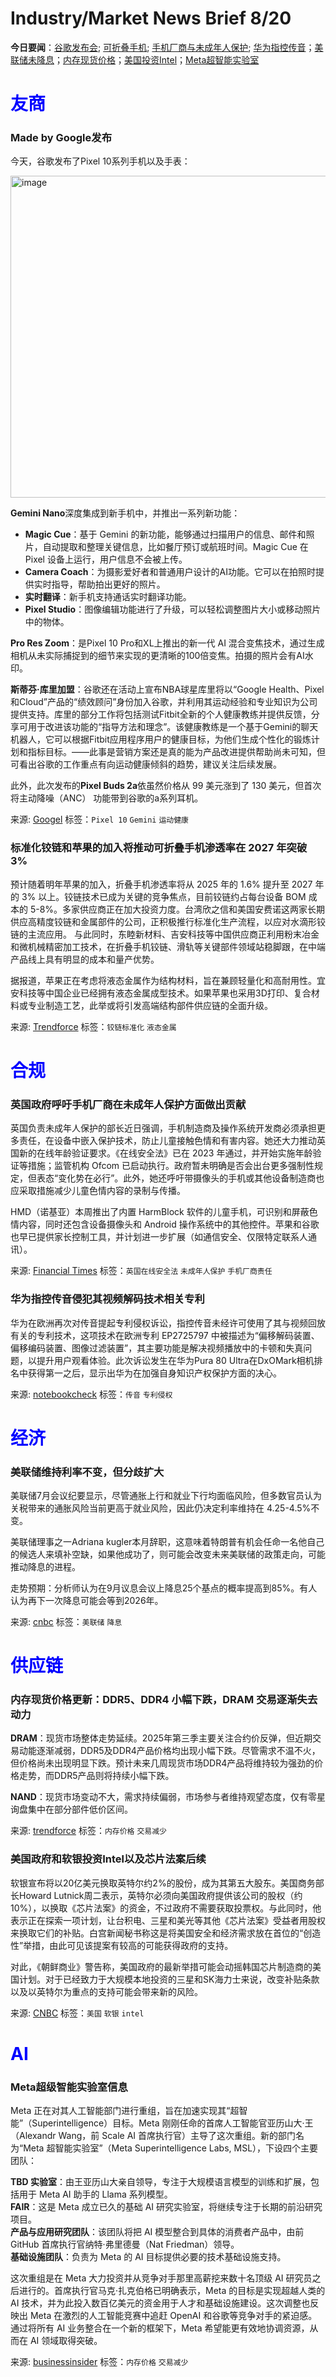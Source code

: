 # Industry/Market News Brief 8/20

**今日要闻**：[谷歌发布会](#1); [可折叠手机](#2); [手机厂商与未成年人保护](#3); [华为指控传音](#4)；[美联储未降息](#5)；[内存现货价格](#6)；[美国投资Intel](#7)；[Meta超智能实验室](#8)

# <span style="color:blue;">友商</span>

<a name="1"></a>

### Made by Google发布

今天，谷歌发布了Pixel 10系列手机以及手表：

<img width="846" height="515" alt="image" src="https://github.com/user-attachments/assets/1b6745f7-8681-4d1d-834f-490dd67792ac" />

**Gemini Nano**深度集成到新手机中，并推出一系列新功能：
- **Magic Cue**：基于 Gemini 的新功能，能够通过扫描用户的信息、邮件和照片，自动提取和整理关键信息，比如餐厅预订或航班时间。Magic Cue 在 Pixel 设备上运行，用户信息不会被上传。  
- **Camera Coach**：为摄影爱好者和普通用户设计的AI功能。它可以在拍照时提供实时指导，帮助拍出更好的照片。  
- **实时翻译**：新手机支持通话实时翻译功能。  
- **Pixel Studio**：图像编辑功能进行了升级，可以轻松调整图片大小或移动照片中的物体。

**Pro Res Zoom**：是Pixel 10 Pro和XL上推出的新一代 AI 混合变焦技术，通过生成相机从未实际捕捉到的细节来实现的更清晰的100倍变焦。拍摄的照片会有AI水印。
          
**斯蒂芬·库里加盟**：谷歌还在活动上宣布NBA球星库里将以“Google Health、Pixel和Cloud”产品的“绩效顾问”身份加入谷歌，并利用其运动经验和专业知识为公司提供支持。库里的部分工作将包括测试Fitbit全新的个人健康教练并提供反馈，分享可用于改进该功能的“指导方法和理念”。该健康教练是一个基于Gemini的聊天机器人，它可以根据Fitbit应用程序用户的健康目标，为他们生成个性化的锻炼计划和指标目标。——此事是营销方案还是真的能为产品改进提供帮助尚未可知，但可看出谷歌的工作重点有向运动健康倾斜的趋势，建议关注后续发展。

此外，此次发布的**Pixel Buds 2a**依虽然价格从 99 美元涨到了 130 美元，但首次将主动降噪（ANC） 功能带到谷歌的a系列耳机。

来源: [Googel](https://store.google.com/category/phones?hl=en-US)
标签：`Pixel 10` `Gemini` `运动健康` 

<a name="2"></a>

### 标准化铰链和苹果的加入将推动可折叠手机渗透率在 2027 年突破 3%

预计随着明年苹果的加入，折叠手机渗透率将从 2025 年的 1.6% 提升至 2027 年的 3% 以上。铰链技术已成为关键的竞争焦点，目前铰链约占每台设备 BOM 成本的 5-8%。多家供应商正在加大投资力度。台湾欣之信和美国安费诺这两家长期供应高精度铰链和金属部件的公司，正积极推行标准化生产流程，以应对水滴形铰链的主流应用。 与此同时，东睦新材料、吉安科技等中国供应商正利用粉末冶金和微机械精密加工技术，在折叠手机铰链、滑轨等关键部件领域站稳脚跟，在中端产品线上具有明显的成本和量产优势。

据报道，苹果正在考虑将液态金属作为结构材料，旨在兼顾轻量化和高耐用性。宜安科技等中国企业已经拥有液态金属成型技术。如果苹果也采用3D打印、复合材料或专业制造工艺，此举或将引发高端结构部件供应链的全面升级。

来源: [Trendforce](https://www.trendforce.com/presscenter/news/20250819-12679.html)
标签：`铰链标准化` `液态金属` 

# <span style="color:blue;">合规</span>

<a name="3"></a>

### 英国政府呼吁手机厂商在未成年人保护方面做出贡献

英国负责未成年人保护的部长近日强调，手机制造商及操作系统开发商必须承担更多责任，在设备中嵌入保护技术，防止儿童接触色情和有害内容。她还大力推动英国新的在线年龄验证要求。《在线安全法》已在 2023 年通过，并开始实施年龄验证等措施；监管机构 Ofcom 已启动执行。政府暂未明确是否会出台更多强制性规定，但表态“变化势在必行”。此外，她还呼吁带摄像头的手机或其他设备制造商也应采取措施减少儿童色情内容的录制与传播。

HMD（诺基亚）本周推出了内置 HarmBlock 软件的儿童手机，可识别和屏蔽色情内容，同时还包含设备摄像头和 Android 操作系统中的其他控件。苹果和谷歌也早已提供家长控制工具，并计划进一步扩展（如通信安全、仅限特定联系人通讯）。

来源: [Financial Times](https://www.ft.com/content/6abfd672-607b-4e38-ab07-00057d5aebeb)
标签：`英国在线安全法` `未成年人保护` `手机厂商责任` 


<a name="4"></a>

### 华为指控传音侵犯其视频解码技术相关专利

华为在欧洲再次对传音提起专利侵权诉讼，指控传音未经许可使用了其与视频回放有关的专利技术，这项技术在欧洲专利 EP2725797 中被描述为“偏移解码装置、偏移编码装置、图像过滤装置”，其主要功能是解决视频播放中的卡顿和失真问题，以提升用户观看体验。此次诉讼发生在华为Pura 80 Ultra在DxOMark相机排名中获得第一之后，显示出华为在加强自身知识产权保护方面的决心。

来源: [notebookcheck](https://www.notebookcheck.net/Huawei-accuses-Transsion-of-tech-theft-in-patent-court.1089302.0.html)
标签：`传音` `专利侵权` 

# <span style="color:blue;">经济</span>

<a name="5"></a>

### 美联储维持利率不变，但分歧扩大

美联储7月会议纪要显示，尽管通胀上行和就业下行均面临风险，但多数官员认为关税带来的通胀风险当前更高于就业风险，因此仍决定利率维持在 4.25-4.5%不变。

美联储理事之一Adriana kugler本月辞职，这意味着特朗普有机会任命一名他自己的候选人来填补空缺，如果他成功了，则可能会改变未来美联储的政策走向，可能推动降息的进程。

走势预期：分析师认为在9月议息会议上降息25个基点的概率提高到85%。有人认为再下一次降息可能会等到2026年。

来源: [cnbc](https://www.cnbc.com/2025/08/20/fed-minutes-august-2025.html)
标签：`美联储` `降息` 

# <span style="color:blue;">供应链</span>

<a name="6"></a>

### 内存现货价格更新：DDR5、DDR4 小幅下跌，DRAM 交易逐渐失去动力

**DRAM**：现货市场整体走势延续。2025年第三季主要关注合约价反弹，但近期交易动能逐渐减弱，DDR5及DDR4产品价格均出现小幅下跌。尽管需求不温不火，但价格尚未出现明显下跌。预计未来几周现货市场DDR4产品将维持较为强劲的价格走势，而DDR5产品则将持续小幅下跌。

**NAND**：现货市场变动不大，需求持续偏弱，市场参与者维持观望态度，仅有零星询盘集中在部分部件低价区间。

来源: [trendforce](https://www.trendforce.com/news/2025/08/20/insights-memory-spot-price-update-dram-trading-gradually-loses-steam-as-ddr5-ddr4-drop-slightly/)
标签：`内存价格` `交易减少` 

<a name="7"></a>

### 美国政府和软银投资Intel以及芯片法案后续

软银宣布将以20亿美元换取英特尔约2%的股份，成为其第五大股东。美国商务部长Howard Lutnick周二表示，英特尔必须向美国政府提供该公司的股权（约10%），以换取《芯片法案》的资金，不过政府不需要获取投票权。与此同时，他表示正在探索一项计划，让台积电、三星和美光等其他《芯片法案》受益者用股权来换取它们的补贴。白宫新闻秘书称这是将美国安全和经济需求放在首位的“创造性”举措，由此可见该提案有较高的可能获得政府的支持。

对此，《朝鲜商业》警告称，美国政府的最新举措可能会动摇韩国芯片制造商的美国计划。对于已经致力于大规模本地投资的三星和SK海力士来说，改变补贴条款以及以英特尔为重点的支持可能会带来新的风险。

来源: [CNBC](https://www.cnbc.com/2025/08/19/lutnick-intel-stock-chips-trump.html)
标签：`美国` `软银` `intel` 

# <span style="color:blue;">AI</span>

<a name="8"></a>

### Meta超级智能实验室信息

Meta 正在对其人工智能部门进行重组，旨在加速实现其“超智能”（Superintelligence）目标。Meta 刚刚任命的首席人工智能官亚历山大·王（Alexandr Wang，前 Scale AI 首席执行官）主导了这次重组。新的部门名为“Meta 超智能实验室”（Meta Superintelligence Labs, MSL），下设四个主要团队：

**TBD 实验室**：由王亚历山大亲自领导，专注于大规模语言模型的训练和扩展，包括用于 Meta AI 助手的 Llama 系列模型。  
**FAIR**：这是 Meta 成立已久的基础 AI 研究实验室，将继续专注于长期的前沿研究项目。  
**产品与应用研究团队**：该团队将把 AI 模型整合到具体的消费者产品中，由前 GitHub 首席执行官纳特·弗里德曼（Nat Friedman）领导。  
**基础设施团队**：负责为 Meta 的 AI 目标提供必要的技术基础设施支持。

这次重组是在 Meta 大力投资并从竞争对手那里高薪挖来数十名顶级 AI 研究员之后进行的。首席执行官马克·扎克伯格已明确表示，Meta 的目标是实现超越人类的 AI 技术，并为此投入数百亿美元的资金用于人才和基础设施建设。这次调整也反映出 Meta 在激烈的人工智能竞赛中追赶 OpenAI 和谷歌等竞争对手的紧迫感。通过将所有 AI 业务整合在一个新的框架下，Meta 希望能更有效地协调资源，从而在 AI 领域取得突破。


来源: [businessinsider](https://www.businessinsider.com/meta-ai-superintelligence-labs-reorg-alexandr-wang-memo-2025-8)
标签：`内存价格` `交易减少` 

